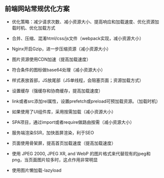 ## 前端网站常规优化方案

- 优化策略：减少请求次数、减小资源大小、提高响应和加载速度、优化资源加载时机、优化加载方式

- 合并、压缩、混淆html/css/js文件（webpack实现，减小资源大小）
- Nginx开启Gzip，进一步压缩资源（减小资源大小）
- 图片资源使用CDN加速（提高加载速度）
- 符合条件的图标做base64处理（减小资源大小）
- 样式表放首部，JS放尾部（JS单线程，会阻塞页面；资源加载方式）
- 设置缓存（强缓存和协商缓存，提高加载速度）
- link或者src添加rel属性，设置prefetch或preload可预加载资源。（加载时机）
- 如果使用了UI组件库，采用按需加载（减小资源大小）
- SPA项目，通过import或者require做路由按需（减小资源大小）
- 服务端渲染SSR，加快首屏渲染，利于SEO
- 页面使用骨架屏，提高首页加载速度（提高加载速度）
- 使用 JPEG 2000, JPEG XR, and WebP 的图片格式来代替现有的jpeg和png，当页面图片较多时，这点作用非常明显
- 使用图片懒加载-lazyload


